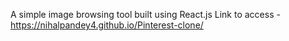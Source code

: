 A simple image browsing tool built using React.js
Link to access  - https://nihalpandey4.github.io/Pinterest-clone/